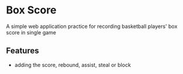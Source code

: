 # Box Score
A simple web application practice for recording basketball players' box score in single game

## Features
- adding the score, rebound, assist, steal or block 

